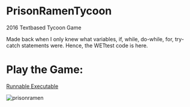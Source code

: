 # PrisonRamenTycoon
2016 Textbased Tycoon Game

Made back when I only knew what variables, if, while, do-while, for, try-catch statements were. Hence, the WETtest code is here.

# Play the Game:

[Runnable Executable](https://github.com/theharrychen/PrisonRamenTycoon/releases/tag/v1.4.0)

![prisonramen](https://user-images.githubusercontent.com/46468236/72232450-74cd8980-357e-11ea-8ca1-844b6ced2c8e.PNG)
